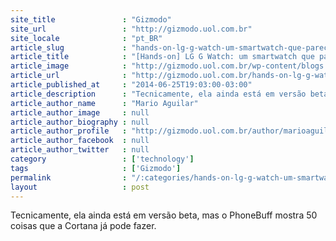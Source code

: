 ```yaml
---
site_title               : "Gizmodo"
site_url                 : "http://gizmodo.uol.com.br"
site_locale              : "pt_BR"
article_slug             : "hands-on-lg-g-watch-um-smartwatch-que-parece-bastante-com-um-relogio"
article_title            : "[Hands-on] LG G Watch: um smartwatch que parece bastante com um relógio"
article_image            : "http://gizmodo.uol.com.br/wp-content/blogs.dir/8/files/2014/06/lg-g-watch-hands-on-1.jpg"
article_url              : "http://gizmodo.uol.com.br/hands-on-lg-g-watch/"
article_published_at     : "2014-06-25T19:03:00-03:00"
article_description      : "Tecnicamente, ela ainda está em versão beta, mas o PhoneBuff mostra 50 coisas que a Cortana já pode fazer."
article_author_name      : "Mario Aguilar"
article_author_image     : null
article_author_biography : null
article_author_profile   : "http://gizmodo.uol.com.br/author/marioaguilar/"
article_author_facebook  : null
article_author_twitter   : null
category                 : ['technology']
tags                     : ['Gizmodo']
permalink                : "/:categories/hands-on-lg-g-watch-um-smartwatch-que-parece-bastante-com-um-relogio/"
layout                   : post
---
```


Tecnicamente, ela ainda está em versão beta, mas o PhoneBuff mostra 50 coisas que a Cortana já pode fazer.
